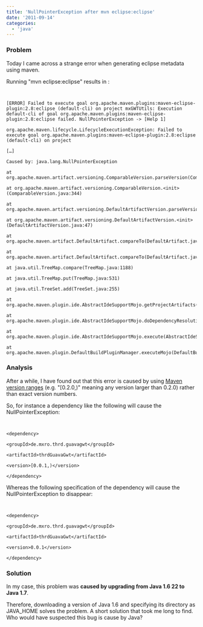 ```yaml
---
title: 'NullPointerException after mvn eclipse:eclipse'
date: '2011-09-14'
categories:
  - 'java'
---
```


### Problem

Today I came across a strange error when generating eclipse metadata using maven.

Running "mvn eclipse:eclipse" results in :

```


[ERROR] Failed to execute goal org.apache.maven.plugins:maven-eclipse-plugin:2.8:eclipse (default-cli) on project mxGWTUtils: Execution default-cli of goal org.apache.maven.plugins:maven-eclipse-plugin:2.8:eclipse failed. NullPointerException -> [Help 1]

org.apache.maven.lifecycle.LifecycleExecutionException: Failed to execute goal org.apache.maven.plugins:maven-eclipse-plugin:2.8:eclipse (default-cli) on project

[…]

Caused by: java.lang.NullPointerException

at org.apache.maven.artifact.versioning.ComparableVersion.parseVersion(ComparableVersion.java:353)

at org.apache.maven.artifact.versioning.ComparableVersion.<init>(ComparableVersion.java:344)

at org.apache.maven.artifact.versioning.DefaultArtifactVersion.parseVersion(DefaultArtifactVersion.java:111)

at org.apache.maven.artifact.versioning.DefaultArtifactVersion.<init>(DefaultArtifactVersion.java:47)

at org.apache.maven.artifact.DefaultArtifact.compareTo(DefaultArtifact.java:433)

at org.apache.maven.artifact.DefaultArtifact.compareTo(DefaultArtifact.java:43)

at java.util.TreeMap.compare(TreeMap.java:1188)

at java.util.TreeMap.put(TreeMap.java:531)

at java.util.TreeSet.add(TreeSet.java:255)

at org.apache.maven.plugin.ide.AbstractIdeSupportMojo.getProjectArtifacts(AbstractIdeSupportMojo.java:786)

at org.apache.maven.plugin.ide.AbstractIdeSupportMojo.doDependencyResolution(AbstractIdeSupportMojo.java:560)

at org.apache.maven.plugin.ide.AbstractIdeSupportMojo.execute(AbstractIdeSupportMojo.java:507)

at org.apache.maven.plugin.DefaultBuildPluginManager.executeMojo(DefaultBuildPluginManager.java:101)

```

### Analysis

After a while, I have found out that this error is caused by using [Maven version ranges](http://maven.apache.org/plugins/maven-enforcer-plugin/rules/versionRanges.html) (e.g. "\[0.2.0,)" meaning any version larger than 0.2.0) rather than exact version numbers.

So, for instance a dependency like the following will cause the NullPointerException:

```


<dependency>

<groupId>de.mxro.thrd.guavagwt</groupId>

<artifactId>thrdGuavaGwt</artifactId>

<version>[0.0.1,)</version>

</dependency>

```

Whereas the following specification of the dependency will cause the NullPointerException to disappear:

```


<dependency>

<groupId>de.mxro.thrd.guavagwt</groupId>

<artifactId>thrdGuavaGwt</artifactId>

<version>0.0.1</version>

</dependency>

```

### Solution

In my case, this problem was **caused by upgrading from Java 1.6 22 to Java 1.7**.

Therefore, downloading a version of Java 1.6 and specifying its directory as JAVA_HOME solves the problem. A short solution that took me long to find. Who would have suspected this bug is cause by Java?
